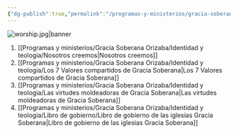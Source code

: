 ```yaml
---
{"dg-publish":true,"permalink":"/programas-y-ministerios/gracia-soberana-orizaba/identidad-y-teologia/teologia-de-gracia-soberana-orizaba/","tags":["Pastoral/Planeacion"]}
---
```


![worship.jpg|banner](/img/user/Archivos/banners/worship.jpg)


1. [[Programas y ministerios/Gracia Soberana Orizaba/Identidad y teologia/Nosotros creemos\|Nosotros creemos]]
2. [[Programas y ministerios/Gracia Soberana Orizaba/Identidad y teologia/Los 7 Valores compartidos de Gracia Soberana\|Los 7 Valores compartidos de Gracia Soberana]]
3. [[Programas y ministerios/Gracia Soberana Orizaba/Identidad y teologia/Las virtudes moldeadoras de Gracia Soberana\|Las virtudes moldeadoras de Gracia Soberana]]
4. [[Programas y ministerios/Gracia Soberana Orizaba/Identidad y teologia/Libro de gobierno/Libro de gobierno de las iglesias Gracia Soberana\|Libro de gobierno de las iglesias Gracia Soberana]]
